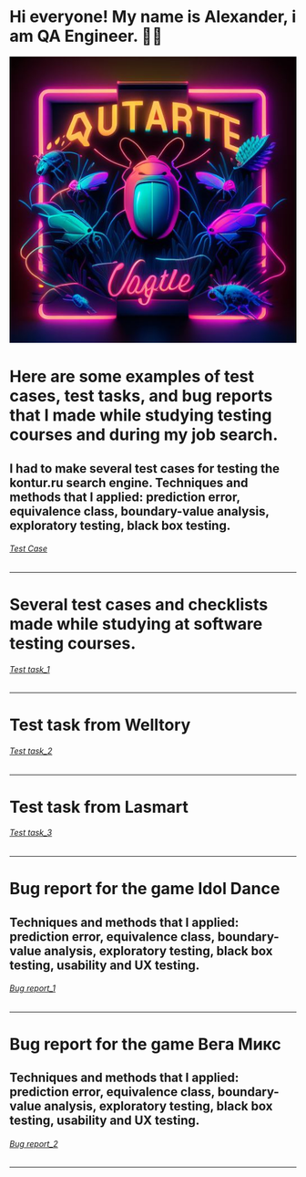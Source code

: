 # Hi everyone! My name is Alexander, i am QA Engineer.   👨‍💻

<div align="center">

  ![IMG](https://github.com/SanbkaGoth/Elizarov_qa/blob/main/bug4.JPG)  
    
  </div>

  

#  Here are some examples of test cases,  test tasks, and bug reports that I made while studying testing courses and during my job search.

**I had to make several test cases for testing the kontur.ru search engine. 
Techniques and methods that I applied: prediction error, equivalence class, boundary-value analysis, exploratory testing, black box testing.**
 -
###### [Test Case](https://docs.google.com/spreadsheets/d/1lo9gqUcQX7f8xgydTlP82kPPUczWRA9gD4xFjJrAwFs/edit?usp=sharing)
 --- 
# Several test cases and checklists made while studying at software testing courses.

###### [Test task_1](https://docs.google.com/spreadsheets/d/1Abs6pFeBcAZzNrITSBtcLt6qWpYzyE-fGNzfGUhiw_w/edit?usp=sharing)
 --- 
 
# **Test task from Welltory**
###### [Test task_2](https://docs.google.com/spreadsheets/d/1ZUnCIMzJWAfE9o8cvEMHL8iHeRqorE21X-KGBGkvKZA/edit?usp=sharing)
 ---
# **Test task from Lasmart** 
 
###### [Test task_3](https://docs.google.com/spreadsheets/d/1wU6UH5AdS-Dhe0Rkw7xDjyHswfIbxSChTrbfIPmrbkY/edit?usp=sharing)
 ---
# **Bug report for the game Idol Dance** 
## Techniques and methods that I applied: prediction error, equivalence class, boundary-value analysis, exploratory testing, black box testing, usability and UX testing.

 ###### [Bug report_1](https://docs.google.com/spreadsheets/d/1R14TnuZECUKG_clDwV7OZ0YF8NuIRpIbuvbBYOYUjw0/edit?usp=sharing)
 --- 
# **Bug report for the game Вега Микс** 
## Techniques and methods that I applied: prediction error, equivalence class, boundary-value analysis, exploratory testing, black box testing,  usability and UX testing.
###### [Bug report_2](https://docs.google.com/spreadsheets/d/13Sq7IZ2cUNbcXQ-Trvjo_V9DNiLQe0uLxPwNPLsdS64/edit?usp=sharing) 
 --- 
 


 

